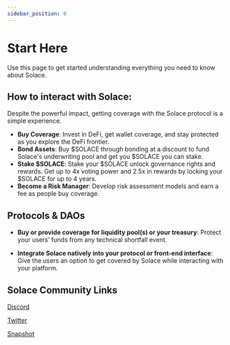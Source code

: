 ```yaml
---
sidebar_position: 0
---
```


# Start Here
Use this page to get started understanding everything you need to know about Solace.  

## How to interact with Solace:

Despite the powerful impact, getting coverage with the Solace protocol is a simple experience.

- **Buy Coverage**: Invest in DeFi, get wallet coverage, and stay protected as you explore the DeFi frontier.
- **Bond Assets**: Buy $SOLACE through bonding at a discount to fund Solace's underwriting pool and get you $SOLACE you can stake.
- **Stake $SOLACE**: Stake your $SOLACE unlock governance rights and rewards. Get up to 4x voting power and 2.5x in rewards by locking your $SOLACE for up to 4 years.
- **Become a Risk Manager**: Develop risk assessment models and earn a fee as people buy coverage.

## Protocols & DAOs

- **Buy or provide coverage for liquidity pool(s) or your treasury**: Protect your users’ funds from any technical shortfall event.

- **Integrate Solace natively into your protocol or front-end interface**: Give the users an option to get covered by Solace while interacting with your platform.

## Solace Community Links

[<u>Discord</u>](https://discord.solace.fi)

[<u>Twitter</u>](https://twitter.com/SolaceFi)

[<u>Snapshot</u>](https://snapshot.org/#/solacefi.eth)
